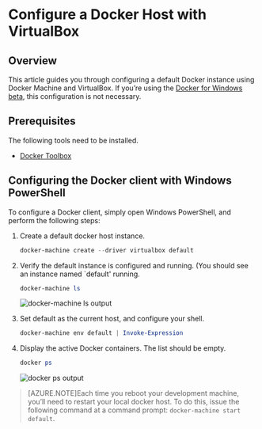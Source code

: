 <properties
   pageTitle="Configure a Docker Host with VirtualBox | Microsoft Azure"
   description="Step-by-step instructions to configure a default Docker instance using Docker Machine and VirtualBox"
   services="azure-container-service"
   documentationCenter="na"
   authors="mlearned"
   manager="douge"
   editor="" />
<tags
   ms.service="multiple"
   ms.devlang="dotnet"
   ms.topic="article"
   ms.tgt_pltfrm="na"
   ms.workload="multiple"
   ms.date="06/08/2016"
   ms.author="mlearned" />

# <a name="configure-a-docker-host-with-virtualbox"></a>Configure a Docker Host with VirtualBox

## <a name="overview"></a>Overview
This article guides you through configuring a default Docker instance using Docker Machine and VirtualBox. If you’re using the [Docker for Windows beta](http://beta.docker.com/), this configuration is not necessary.

## <a name="prerequisites"></a>Prerequisites
The following tools need to be installed.

- [Docker Toolbox](https://www.docker.com/products/overview#/docker_toolbox)

## <a name="configuring-the-docker-client-with-windows-powershell"></a>Configuring the Docker client with Windows PowerShell

To configure a Docker client, simply open Windows PowerShell, and perform the following steps:

1. Create a default docker host instance.

    ```PowerShell
    docker-machine create --driver virtualbox default
    ```
 
1. Verify the default instance is configured and running. (You should see an instance named `default' running.

    ```PowerShell
    docker-machine ls 
    ```
        
    ![docker-machine ls output][0]
 
1. Set default as the current host, and configure your shell.

    ```PowerShell
    docker-machine env default | Invoke-Expression
    ```

1. Display the active Docker containers. The list should be empty.

    ```PowerShell
    docker ps
    ```

    ![docker ps output][1]
 
> [AZURE.NOTE]Each time you reboot your development machine, you’ll need to restart your local docker host.
> To do this, issue the following command at a command prompt: `docker-machine start default`.

[0]: ./media/vs-azure-tools-docker-setup/docker-machine-ls.png
[1]: ./media/vs-azure-tools-docker-setup/docker-ps.png

